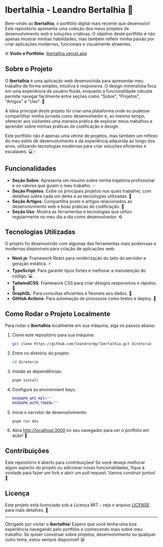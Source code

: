 
# lbertalhia - Leandro Bertalhia 🚀

Bem-vindo ao **lbertalhia**, o portfólio digital mais recente que desenvolvi! Este repositório apresenta uma coleção dos meus projetos de desenvolvimento web e soluções criativas. O objetivo deste portfólio é não apenas mostrar minhas habilidades, mas também refletir minha paixão por criar aplicações modernas, funcionais e visualmente atraentes.

🌐 **Visite o Portfólio**: [lbertalhia.vercel.app](https://lbertalhia.vercel.app/)

## Sobre o Projeto

O **lbertalhia** é uma aplicação web desenvolvida para apresentar meu trabalho de forma simples, intuitiva e responsiva. O design minimalista foca em uma experiência de usuário fluida, enquanto a funcionalidade robusta permite navegar facilmente entre seções como "Sobre", "Projetos", "Artigos" e "Uso". 🚀

A ideia principal deste projeto foi criar uma plataforma onde eu pudesse compartilhar minha jornada como desenvolvedor e, ao mesmo tempo, oferecer aos visitantes uma maneira prática de explorar meus trabalhos e aprender sobre minhas práticas de codificação e design. 

Este portfólio não é apenas uma vitrine de projetos, mas também um reflexo do meu estilo de desenvolvimento e da experiência adquirida ao longo dos anos, utilizando tecnologias modernas para criar soluções eficientes e escaláveis. 💻✨

## Funcionalidades

- **Seção Sobre**: Apresenta um resumo sobre minha trajetória profissional e os valores que guiam o meu trabalho. 💡
- **Seção Projetos**: Exibe os principais projetos nos quais trabalhei, com detalhes sobre cada um deles e as tecnologias utilizadas. 🎨
- **Seção Artigos**: Compartilha posts e artigos relacionados ao desenvolvimento web e boas práticas de codificação. 📝
- **Seção Uso**: Mostra as ferramentas e tecnologias que utilizo regularmente no meu dia a dia como desenvolvedor. ⚙️

## Tecnologias Utilizadas

O projeto foi desenvolvido com algumas das ferramentas mais poderosas e modernas disponíveis para criação de aplicações web:

- **Next.js**: Framework React para renderização do lado do servidor e geração estática. ⚡
- **TypeScript**: Para garantir tipos fortes e melhorar a manutenção do código. 💻
- **TailwindCSS**: Framework CSS para criar designs responsivos e rápidos. 🌟
- **GraphQL**: Para consultas eficientes e flexíveis aos dados. 🔗
- **GitHub Actions**: Para automação de processos como testes e deploy. 🔄

## Como Rodar o Projeto Localmente

Para rodar o **lbertalhia** localmente em sua máquina, siga os passos abaixo:

1. Clone este repositório para sua máquina:

   ```bash
   git clone https://github.com/leandrordg/lbertalhia.git diretorio
   ```

2. Entre no diretório do projeto:

   ```bash
   cd diretorio
   ```

3. Instale as dependências:

   ```bash
   pnpm install
   ```

4. Configure as environment keys:

    ```bash
    HYGRAPH_API_KEY=""
    HYGRAPH_AUTH_TOKEN=""
    ```

5. Inicie o servidor de desenvolvimento:

   ```bash
   pnpm run dev
   ```

5. Abra [http://localhost:3000](http://localhost:3000) no seu navegador para ver o portfólio em ação! 🎉

## Contribuições

Este repositório é aberto para contribuições! Se você deseja melhorar algum aspecto do projeto ou adicionar novas funcionalidades, fique à vontade para fazer um fork e abrir um pull request. Vamos construir juntos! 🤝

## Licença

Este projeto está licenciado sob a Licença MIT - veja o arquivo [LICENSE](LICENSE) para mais detalhes. 📜

---

Obrigado por visitar o **lbertalhia**! Espero que você tenha uma boa experiência navegando pelo portfólio e conhecendo mais sobre meu trabalho. Se quiser conversar sobre projetos, desenvolvimento ou qualquer outro tema, estou sempre disponível! 😃
